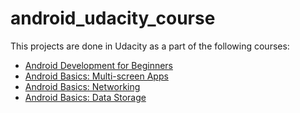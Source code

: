 # android_udacity_course

This projects are done in Udacity as a part of the following courses: 

- [Android Development for Beginners](https://www.udacity.com/course/android-development-for-beginners--ud837)
- [Android Basics: Multi-screen Apps](https://www.udacity.com/course/android-basics-multi-screen-apps--ud839)
- [Android Basics: Networking](https://www.udacity.com/course/android-basics-networking--ud843)
- [Android Basics: Data Storage](https://www.udacity.com/course/android-basics-data-storage--ud845)



